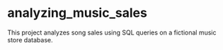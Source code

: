 # analyzing_music_sales

This project analyzes song sales using SQL queries on a fictional music store database.
